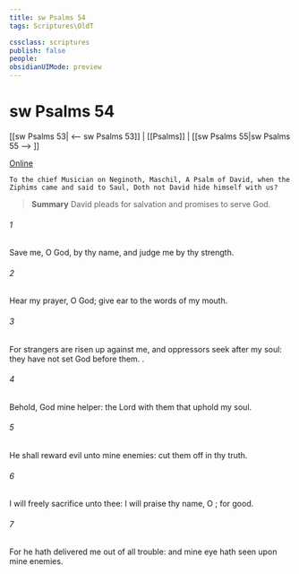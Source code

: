 ```yaml
---
title: sw Psalms 54
tags: Scriptures\OldT

cssclass: scriptures
publish: false
people:
obsidianUIMode: preview
---
```


# sw Psalms 54
[[sw Psalms 53| <-- sw Psalms 53]] | [[Psalms]] | [[sw Psalms 55|sw Psalms 55 --> ]]

[Online](https://churchofjesuschrist.org/study/scriptures/ot/ps/54?lang=eng)

```
To the chief Musician on Neginoth, Maschil, A Psalm of David, when the Ziphims came and said to Saul, Doth not David hide himself with us?
```

> __Summary__
David pleads for salvation and promises to serve God.

###### 1 
Save me, O God, by thy name, and judge me by thy strength.

###### 2 
Hear my prayer, O God; give ear to the words of my mouth.

###### 3 
For strangers are risen up against me, and oppressors seek after my soul: they have not set God before them. .

###### 4 
Behold, God  mine helper: the Lord  with them that uphold my soul.

###### 5 
He shall reward evil unto mine enemies: cut them off in thy truth.

###### 6 
I will freely sacrifice unto thee: I will praise thy name, O ; for  good.

###### 7 
For he hath delivered me out of all trouble: and mine eye hath seen  upon mine enemies.


